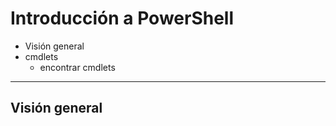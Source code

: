 # Introducción a PowerShell
 - Visión general
 - cmdlets
   - encontrar cmdlets
  
  -------------------
  
## Visión general  
